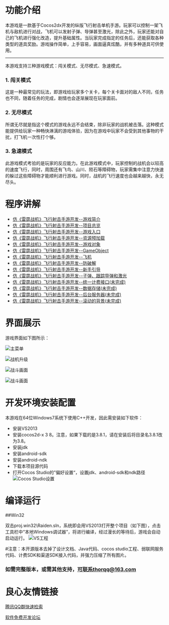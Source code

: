 功能介绍
====

本游戏是一款基于Cocos2dx开发的纵版飞行射击单机手游。玩家可以控制一架飞机与敌机进行对战，飞机可以发射子弹、导弹甚至激光，除此之外，玩家还能对自己的飞机进行强化改造，提升基础属性。当玩家完成指定的任务后，还能获取各种类型的道具奖励。游戏操作简单，上手容易，画面逼真炫酷，并有多种道具可供使用。

----------

本游戏支持三种游戏模式：闯关模式、无尽模式、急速模式。

### 1. 闯关模式
这是一种最常见的玩法，即游戏给玩家多个关卡，每个关卡面对的敌人不同，任务也不同，随着任务的完成，剧情也会逐渐展现在玩家面前。

### 2. 无尽模式
所谓无尽就是指这个模式的游戏永远不会结束，除非玩家的战机被击落。这种模式能提供给玩家一种畅快淋漓的游戏体验，因为在游戏中玩家不会受到其他事物的干扰，打飞机一次性打个够。

### 3. 急速模式
此游戏模式考验的是玩家的反应能力。在此游戏模式中，玩家控制的战机会以较高的速度飞行，同时，周围还有飞鸟、山川、陨石等障碍物，玩家需集中注意力快速的躲过这些障碍物才能顺利进行游戏。同时，战机的飞行速度也会越来越快，永无尽头。

程序讲解
====
- [仿《雷霆战机》飞行射击手游开发--游戏简介](https://my.oschina.net/u/1986600/blog/828330)
- [仿《雷霆战机》飞行射击手游开发--项目总览](https://my.oschina.net/u/1986600/blog/828332)
- [仿《雷霆战机》飞行射击手游开发--游戏入口](https://my.oschina.net/u/1986600/blog/828334)
- [仿《雷霆战机》飞行射击手游开发--资源预加载](https://my.oschina.net/u/1986600/blog/828355)
- [仿《雷霆战机》飞行射击手游开发--游戏对象](https://my.oschina.net/u/1986600/blog/828368)
- [仿《雷霆战机》飞行射击手游开发--GameObject](https://my.oschina.net/u/1986600/blog/828371)
- [仿《雷霆战机》飞行射击手游开发--飞机](https://my.oschina.net/u/1986600/blog/828625)
- [仿《雷霆战机》飞行射击手游开发--防破解](http://www.cnblogs.com/thorqq/p/6397611.html)
- [仿《雷霆战机》飞行射击手游开发--新手引导](http://www.cnblogs.com/thorqq/p/6403666.html)
- [仿《雷霆战机》飞行射击手游开发--子弹、跟踪导弹和激光](http://www.cnblogs.com/thorqq/p/6563904.html)
- [仿《雷霆战机》飞行射击手游开发--统一计费接口(未完成)](http://www.cnblogs.com/thorqq/p/6403684.html)
- [仿《雷霆战机》飞行射击手游开发--数据存储(未完成)](http://www.cnblogs.com/thorqq/p/6403691.html)
- [仿《雷霆战机》飞行射击手游开发--后台服务器(未完成)](http://www.cnblogs.com/thorqq/p/6403694.html)
- [仿《雷霆战机》飞行射击手游开发--滚动的背景(未完成)](http://www.cnblogs.com/thorqq/p/6403702.html)


界面展示
====

游戏界面如下图所示：

![主菜单][1]

![战机升级][2]

![战斗画面][3]

![战斗画面][4]

开发环境安装配置
========

本游戏在64位Windows7系统下使用C++开发，因此需安装如下软件：

- 安装VS2013
- 安装cocos2d-x 3 8。注意，如果下载的是3.8.1，请在安装后将目录名3.8.1改为3.8。
- 安装jdk
- 安装android-sdk
- 安装android-ndk
- 下载本项目源代码
- 打开Cocos Studio的”偏好设置“，设置jdk、android-sdk和ndk路径
![Cocos Studio设置][5]

编译运行
====

##Win32

双击proj.win32\Raiden.sln，系统即会用VS2013打开整个项目（如下图），点击工具栏中“本地Windows调试器”，将进行编译，经过漫长的等待后，游戏会自动启动运行。
![VS工程][6]


#注意：本开源版本去掉了设计文档、Java代码、cocos studio工程、弱联网服务代码、计费SDK和渠道SDK接入代码，并强力压缩了所有图片。
### 如需完整版本，或需其他支持，可联系thorqq@163.com


  [1]: http://upload-images.jianshu.io/upload_images/2397007-3e8a4a5fad6916e5.png?imageMogr2/auto-orient/strip%7CimageView2/2/w/1240
  [2]: http://upload-images.jianshu.io/upload_images/2397007-38b85d2f69a3ec2a.png?imageMogr2/auto-orient/strip%7CimageView2/2/w/1240
  [3]: http://upload-images.jianshu.io/upload_images/2397007-e1f24f84510b70a5.png?imageMogr2/auto-orient/strip%7CimageView2/2/w/1240
  [4]: http://upload-images.jianshu.io/upload_images/2397007-fa6b1cd547e113cc.png?imageMogr2/auto-orient/strip%7CimageView2/2/w/1240
  [5]: http://upload-images.jianshu.io/upload_images/2397007-262cc9a87dba60b5.png?imageMogr2/auto-orient/strip%7CimageView2/2/w/1240
  [6]: http://upload-images.jianshu.io/upload_images/2397007-d8571f0f94c84613.png?imageMogr2/auto-orient/strip%7CimageView2/2/w/1240

 # 良心友情链接

[腾讯QQ群快速检索](http://u.720life.cn/s/8cf73f7c)

[软件免费开发论坛](http://u.720life.cn/s/bbb01dc0)